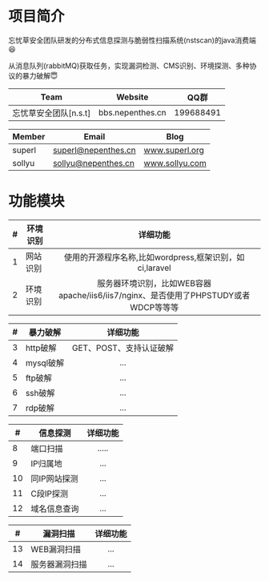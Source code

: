 # 项目简介

忘忧草安全团队研发的分布式信息探测与脆弱性扫描系统(nstscan)的java消费端:laughing:

从消息队列(rabbitMQ)获取任务，实现漏洞检测、CMS识别、环境探测、多种协议的暴力破解:innocent:

|Team|Website|QQ群|
|---|---|---|
|忘忧草安全团队[n.s.t]|bbs.nepenthes.cn|199688491|


|Member|Email|Blog|
|---|---|---|
|superl|superl@nepenthes.cn|www.superl.org|
|sollyu|sollyu@nepenthes.cn|www.sollyu.com|


# 功能模块


|#|环境识别|详细功能|
|---|----|:---:|
|1|网站识别|使用的开源程序名称,比如wordpress,框架识别，如ci,laravel|
|2|环境识别|服务器环境识别，比如WEB容器apache/iis6/iis7/nginx、是否使用了PHPSTUDY或者WDCP等等等|  


|#|暴力破解|详细功能|
|---|----|:---:|
|3|http破解|GET、POST、支持认证破解|
|4|mysql破解|...|
|5|ftp破解|...|
|6|ssh破解|...|
|7|rdp破解|...|  


|#|信息探测|详细功能|
|---|----|:---:|
|8|端口扫描|.....|
|9|IP归属地|...|
|10|同IP网站探测|...|
|11|C段IP探测|...|
|12|域名信息查询|...|


|#|漏洞扫描|详细功能|
|---|----|:---:|
|13|WEB漏洞扫描|...|
|14|服务器漏洞扫描|...|
